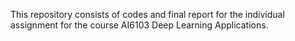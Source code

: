 This repository consists of codes and final report for the individual assignment for the course AI6103 Deep Learning Applications. 
